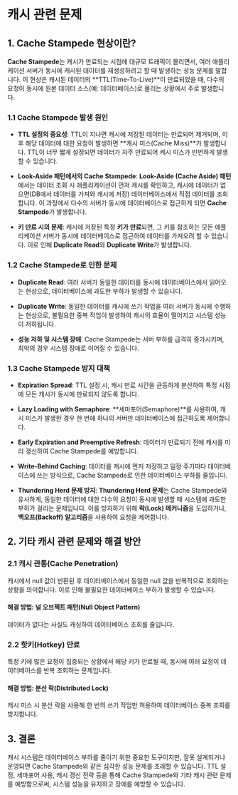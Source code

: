 # 캐시 관련 문제

## 1. Cache Stampede 현상이란?

**Cache Stampede**는 캐시가 만료되는 시점에 대규모 트래픽이 몰리면서, 여러 애플리케이션 서버가 동시에 캐시된 데이터를 재생성하려고 할 때 발생하는 성능 문제를 말합니다. 이 현상은 캐시된 데이터의 **TTL(Time-To-Live)**이 만료되었을 때, 다수의 요청이 동시에 원본 데이터 소스(예: 데이터베이스)로 몰리는 상황에서 주로 발생합니다.

### 1.1 Cache Stampede 발생 원인

- **TTL 설정의 중요성**: TTL이 지나면 캐시에 저장된 데이터는 만료되어 제거되며, 이후 해당 데이터에 대한 요청이 발생하면 **캐시 미스(Cache Miss)**가 발생합니다. TTL이 너무 짧게 설정되면 데이터가 자주 만료되어 캐시 미스가 빈번하게 발생할 수 있습니다.

- **Look-Aside 패턴에서의 Cache Stampede**: **Look-Aside (Cache Aside) 패턴**에서는 데이터 조회 시 애플리케이션이 먼저 캐시를 확인하고, 캐시에 데이터가 없으면(DB에서 데이터를 가져와 캐시에 저장) 데이터베이스에서 직접 데이터를 조회합니다. 이 과정에서 다수의 서버가 동시에 데이터베이스로 접근하게 되면 **Cache Stampede**가 발생합니다.

- **키 만료 시의 문제**: 캐시에 저장된 특정 **키가 만료**되면, 그 키를 참조하는 모든 애플리케이션 서버가 동시에 데이터베이스로 접근하여 데이터를 가져오려 할 수 있습니다. 이로 인해 **Duplicate Read**와 **Duplicate Write**가 발생합니다.

### 1.2 Cache Stampede로 인한 문제

- **Duplicate Read**: 여러 서버가 동일한 데이터를 동시에 데이터베이스에서 읽어오는 현상으로, 데이터베이스에 과도한 부하가 발생할 수 있습니다.

- **Duplicate Write**: 동일한 데이터를 캐시에 쓰기 작업을 여러 서버가 동시에 수행하는 현상으로, 불필요한 중복 작업이 발생하여 캐시의 효율이 떨어지고 시스템 성능이 저하됩니다.

- **성능 저하 및 시스템 장애**: Cache Stampede는 서버 부하를 급격히 증가시키며, 최악의 경우 시스템 장애로 이어질 수 있습니다.

### 1.3 Cache Stampede 방지 대책

- **Expiration Spread**: TTL 설정 시, 캐시 만료 시간을 균등하게 분산하여 특정 시점에 모든 캐시가 동시에 만료되지 않도록 합니다.

- **Lazy Loading with Semaphore**: **세마포어(Semaphore)**를 사용하여, 캐시 미스가 발생한 경우 한 번에 하나의 서버만 데이터베이스에 접근하도록 제어합니다.

- **Early Expiration and Preemptive Refresh**: 데이터가 만료되기 전에 캐시를 미리 갱신하여 Cache Stampede를 예방합니다.

- **Write-Behind Caching**: 데이터를 캐시에 먼저 저장하고 일정 주기마다 데이터베이스에 쓰는 방식으로, Cache Stampede로 인한 데이터베이스 부하를 줄입니다.

- **Thundering Herd 문제 방지**: **Thundering Herd 문제**는 Cache Stampede와 유사하게, 동일한 데이터에 대한 다수의 요청이 동시에 발생할 때 시스템에 과도한 부하가 걸리는 문제입니다. 이를 방지하기 위해 **락(Lock) 메커니즘**을 도입하거나, **백오프(Backoff) 알고리즘**을 사용하여 요청을 제어합니다.

## 2. 기타 캐시 관련 문제와 해결 방안

### 2.1 캐시 관통(Cache Penetration)

캐시에서 null 값이 반환된 후 데이터베이스에서 동일한 null 값을 반복적으로 조회하는 상황을 의미합니다. 이로 인해 불필요한 데이터베이스 부하가 발생할 수 있습니다.

#### 해결 방법: 널 오브젝트 패턴(Null Object Pattern)

데이터가 없다는 사실도 캐싱하여 데이터베이스 조회를 줄입니다.

### 2.2 핫키(Hotkey) 만료

특정 키에 많은 요청이 집중되는 상황에서 해당 키가 만료될 때, 동시에 여러 요청이 데이터베이스를 반복 조회하는 문제입니다.

#### 해결 방법: 분산 락(Distributed Lock)

캐시 미스 시 분산 락을 사용해 한 번의 쓰기 작업만 허용하여 데이터베이스 중복 조회를 방지합니다.

## 3. 결론

캐시 시스템은 데이터베이스 부하를 줄이기 위한 중요한 도구이지만, 잘못 설계되거나 운영되면 Cache Stampede와 같은 심각한 성능 문제를 초래할 수 있습니다. TTL 설정, 세마포어 사용, 캐시 갱신 전략 등을 통해 Cache Stampede와 기타 캐시 관련 문제를 예방함으로써, 시스템 성능을 유지하고 장애를 예방할 수 있습니다.
